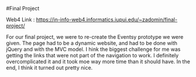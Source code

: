 #Final Project

Web4 Link :
https://in-info-web4.informatics.iupui.edu/~zadomin/final-project/

For our final project, we were to re-create the Eventsy prototype we were given. The page had to be a dynamic website, and had to be done with jQuery and with the MVC model.
I hink the biggest challenge for me was getting the links that were not part of the navigation to work. I definitely overcomplicated it and it took moe way more time than it should have. In the end, I think it turned out pretty nice.
